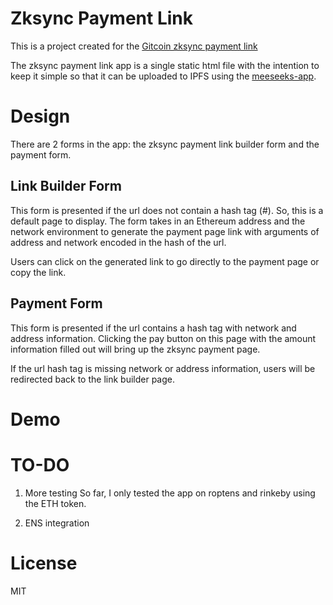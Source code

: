 # Zksync Payment Link
This is a project created for the [Gitcoin zksync payment link](https://gitcoin.co/issue/matter-labs/zksync/258/100024169)

The zksync payment link app is a single static html file with the intention to keep it simple so that it can be uploaded to IPFS using the [meeseeks-app](https://github.com/ricmoo/meeseeks-app).


# Design
There are 2 forms in the app: the zksync payment link builder form and the payment form.

## Link Builder Form
This form is presented if the url does not contain a hash tag (#).  So, this is a default page to display. The form takes in an Ethereum address and the network environment to generate the payment page link with arguments of address and network encoded in the hash of the url. 

Users can click on the generated link to go directly to the payment page or copy the link.


## Payment Form

This form is presented if the url contains a hash tag with network and address information. Clicking the pay button on this page with the amount information filled out will bring up the zksync payment page.

If the url hash tag is missing network or address information, users will be redirected back to the link builder page.

# Demo


# TO-DO
1. More testing
So far, I only tested the app on roptens and rinkeby using the ETH token. 

2. ENS integration

# License
MIT
